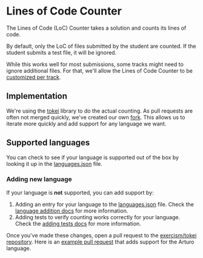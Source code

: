 # Lines of Code Counter

The Lines of Code (LoC) Counter takes a solution and counts its lines of code.

By default, only the LoC of files submitted by the student are counted.
If the student submits a test file, it will be ignored.

While this works well for most submissions, some tracks might need to ignore additional files.
For that, we'll allow the Lines of Code Counter to be [customized per track][lines-of-code-counter-customize].

## Implementation

We're using the [tokei][tokei] library to do the actual counting.
As pull requests are often not merged quickly, we've created our own [fork][tokei-fork].
This allows us to iterate more quickly and add support for any language we want.

## Supported languages

You can check to see if your language is supported out of the box by looking it up in the [languages.json][languages.json] file.

### Adding new language

If your language is **not** supported, you can add support by:

1. Adding an entry for your language to the [languages.json] file.
   Check the [language addition docs][adding-language] for more information.
2. Adding tests to verify counting works correctly for your language.
   Check the [adding tests docs][adding-tests] for more information.

Once you've made these changes, open a pull request to the [exercism/tokei repository][tokei-fork].
Here is an [example pull request][example-pr] that adds support for the Arturo language.

[lines-of-code-counter]: https://github.com/exercism/lines-of-code-counter/
[lines-of-code-counter-customize]: https://github.com/exercism/lines-of-code-counter/#ignore-additional-files
[languages.json]: https://github.com/exercism/tokei/blob/master/languages.json
[tokei]: https://github.com/XAMPPRocky/tokei
[tokei-fork]: https://github.com/exercism/tokei
[example-pr]: https://github.com/exercism/tokei/pull/14/files
[adding-language]: https://github.com/exercism/tokei/blob/master/CONTRIBUTING.md#language-addition
[adding-tests]: https://github.com/exercism/tokei/blob/master/CONTRIBUTING.md#tests
